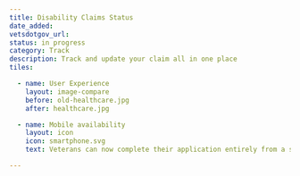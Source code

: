 ```yaml
---
title: Disability Claims Status
date_added:
vetsdotgov_url:
status: in progress
category: Track
description: Track and update your claim all in one place
tiles:

  - name: User Experience
    layout: image-compare
    before: old-healthcare.jpg
    after: healthcare.jpg

  - name: Mobile availability
    layout: icon
    icon: smartphone.svg
    text: Veterans can now complete their application entirely from a smartphone

---
```

